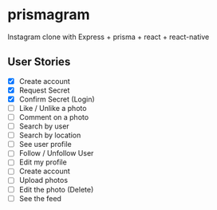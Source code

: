 # prismagram

Instagram clone with Express + prisma + react + react-native

## User Stories

- [x] Create account
- [x] Request Secret
- [x] Confirm Secret (Login)
- [ ] Like / Unlike a photo
- [ ] Comment on a photo
- [ ] Search by user
- [ ] Search by location
- [ ] See user profile
- [ ] Follow / Unfollow User
- [ ] Edit my profile
- [ ] Create account
- [ ] Upload photos
- [ ] Edit the photo (Delete)
- [ ] See the feed

